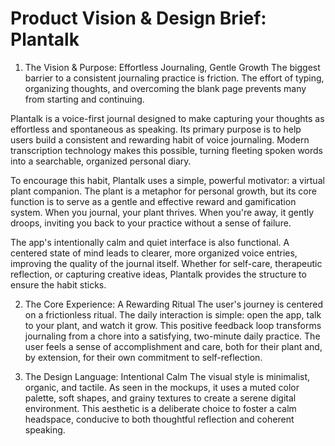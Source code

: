 # Product Vision & Design Brief: Plantalk

1. The Vision & Purpose: Effortless Journaling, Gentle Growth
The biggest barrier to a consistent journaling practice is friction. The effort of typing, organizing thoughts, and overcoming the blank page prevents many from starting and continuing.

Plantalk is a voice-first journal designed to make capturing your thoughts as effortless and spontaneous as speaking. Its primary purpose is to help users build a consistent and rewarding habit of voice journaling. Modern transcription technology makes this possible, turning fleeting spoken words into a searchable, organized personal diary.

To encourage this habit, Plantalk uses a simple, powerful motivator: a virtual plant companion. The plant is a metaphor for personal growth, but its core function is to serve as a gentle and effective reward and gamification system. When you journal, your plant thrives. When you're away, it gently droops, inviting you back to your practice without a sense of failure.

The app's intentionally calm and quiet interface is also functional. A centered state of mind leads to clearer, more organized voice entries, improving the quality of the journal itself. Whether for self-care, therapeutic reflection, or capturing creative ideas, Plantalk provides the structure to ensure the habit sticks.

2. The Core Experience: A Rewarding Ritual
The user's journey is centered on a frictionless ritual. The daily interaction is simple: open the app, talk to your plant, and watch it grow. This positive feedback loop transforms journaling from a chore into a satisfying, two-minute daily practice. The user feels a sense of accomplishment and care, both for their plant and, by extension, for their own commitment to self-reflection.

3. The Design Language: Intentional Calm
The visual style is minimalist, organic, and tactile. As seen in the mockups, it uses a muted color palette, soft shapes, and grainy textures to create a serene digital environment. This aesthetic is a deliberate choice to foster a calm headspace, conducive to both thoughtful reflection and coherent speaking.